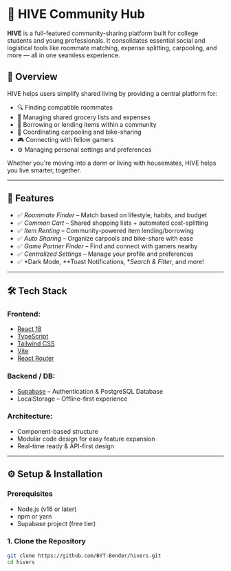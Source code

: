 # 🐝 HIVE Community Hub

**HIVE** is a full-featured community-sharing platform built for college students and young professionals. It consolidates essential social and logistical tools like roommate matching, expense splitting, carpooling, and more — all in one seamless experience.

## 🚀 Overview

HIVE helps users simplify shared living by providing a central platform for:

- 🔍 Finding compatible roommates
- 🛒 Managing shared grocery lists and expenses
- 🔁 Borrowing or lending items within a community
- 🚗 Coordinating carpooling and bike-sharing
- 🎮 Connecting with fellow gamers
- ⚙ Managing personal settings and preferences

Whether you're moving into a dorm or living with housemates, HIVE helps you live smarter, together.

---

## 🧩 Features

- ✅ *Roommate Finder* – Match based on lifestyle, habits, and budget
- ✅ *Common Cart* – Shared shopping lists + automated cost-splitting
- ✅ *Item Renting* – Community-powered item lending/borrowing
- ✅ *Auto Sharing* – Organize carpools and bike-share with ease
- ✅ *Game Partner Finder* – Find and connect with gamers nearby
- ✅ *Centralized Settings* – Manage your profile and preferences
- ✅ *Dark Mode, **Toast Notifications, **Search & Filter*, and more!

---

## 🛠 Tech Stack

### Frontend:
- [React 18](https://reactjs.org/)
- [TypeScript](https://www.typescriptlang.org/)
- [Tailwind CSS](https://tailwindcss.com/)
- [Vite](https://vitejs.dev/)
- [React Router](https://reactrouter.com/)

### Backend / DB:
- [Supabase](https://supabase.com/) – Authentication & PostgreSQL Database
- LocalStorage – Offline-first experience

### Architecture:
- Component-based structure
- Modular code design for easy feature expansion
- Real-time ready & API-first design

---

## ⚙ Setup & Installation

### Prerequisites
- Node.js (v16 or later)
- npm or yarn
- Supabase project (free tier)

### 1. Clone the Repository
```bash
git clone https://github.com/BYT-Bender/hivers.git
cd hivers
